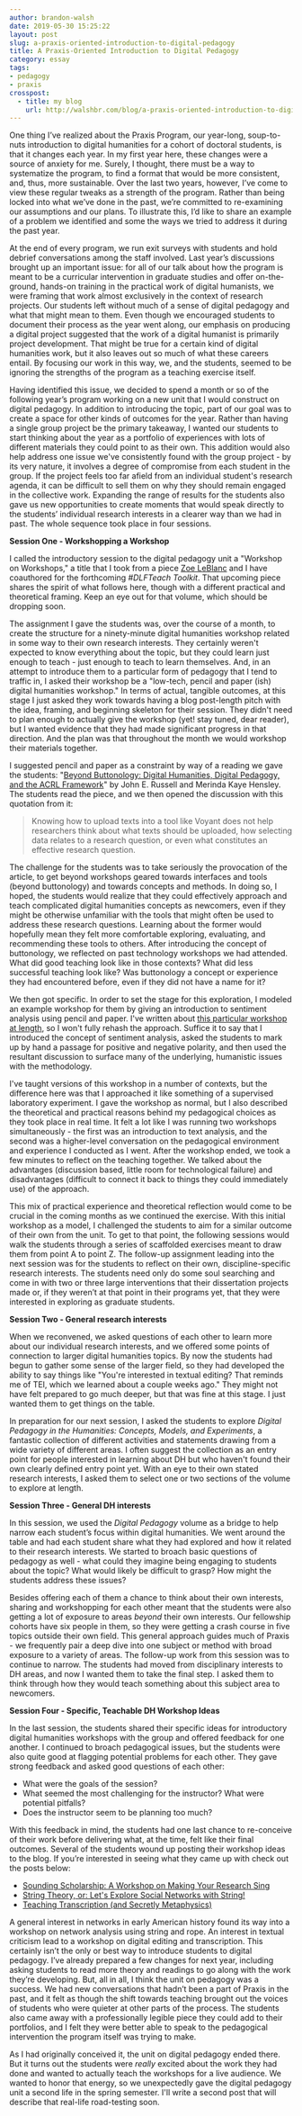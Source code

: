```yaml
---
author: brandon-walsh
date: 2019-05-30 15:25:22
layout: post
slug: a-praxis-oriented-introduction-to-digital-pedagogy
title: A Praxis-Oriented Introduction to Digital Pedagogy
category: essay
tags:
- pedagogy
- praxis
crosspost:
  - title: my blog
    url: http://walshbr.com/blog/a-praxis-oriented-introduction-to-digital-pedagogy/
---
```


One thing I’ve realized about the Praxis Program, our year-long, soup-to-nuts introduction to digital humanities for a cohort of doctoral students, is that it changes each year. In my first year here, these changes were a source of anxiety for me. Surely, I thought, there must be a way to systematize the program, to find a format that would be more consistent, and, thus, more sustainable. Over the last two years, however, I’ve come to view these regular tweaks as a strength of the program. Rather than being locked into what we’ve done in the past, we’re committed to re-examining our assumptions and our plans. To illustrate this, I’d like to share an example of a problem we identified and some the ways we tried to address it during the past year.

At the end of every program, we run exit surveys with students and hold debrief conversations among the staff involved. Last year’s discussions brought up an important issue: for all of our talk about how the program is meant to be a curricular intervention in graduate studies and offer on-the-ground, hands-on training in the practical work of digital humanists, we were framing that work almost exclusively in the context of research projects. Our students left without much of a sense of digital pedagogy and what that might mean to them. Even though we encouraged students to document their process as the year went along, our emphasis on producing a digital project suggested that the work of a digital humanist is primarily project development. That might be true for a certain kind of digital humanities work, but it also leaves out so much of what these careers entail. By focusing our work in this way, we, and the students, seemed to be ignoring the strengths of the program as a teaching exercise itself.

Having identified this issue, we decided to spend a month or so of the following year’s program working on a new unit that I would construct on digital pedagogy. In addition to introducing the topic, part of our goal was to create a space for other kinds of outcomes for the year. Rather than having a single group project be the primary takeaway, I wanted our students to start thinking about the year as a portfolio of experiences with lots of different materials they could point to as their own. This addition would also help address one issue we've consistently found with the group project - by its very nature, it involves a degree of compromise from each student in the group. If the project feels too far afield from an individual student's research agenda, it can be difficult to sell them on why they should remain engaged in the collective work. Expanding the range of results for the students also gave us new opportunities to create moments that would speak directly to the students’ individual research interests in a clearer way than we had in past. The whole sequence took place in four sessions.

**Session One - Workshopping a Workshop**

I called the introductory session to the digital pedagogy unit a "Workshop on Workshops," a title that I took from a piece [Zoe LeBlanc](https://zoeleblanc.com/) and I have coauthored for the forthcoming _#DLFTeach Toolkit_. That upcoming piece shares the spirit of what follows here, though with a different practical and theoretical framing. Keep an eye out for that volume, which should be dropping soon.

The assignment I gave the students was, over the course of a month, to create the structure for a ninety-minute digital humanities workshop related in some way to their own research interests. They certainly weren't expected to know everything about the topic, but they could learn just enough to teach - just enough to teach to learn themselves. And, in an attempt to introduce them to a particular form of pedagogy that I tend to traffic in, I asked their workshop be a "low-tech, pencil and paper (ish) digital humanities workshop." In terms of actual, tangible outcomes, at this stage I just asked they work towards having a blog post-length pitch with the idea, framing, and beginning skeleton for their session. They didn't need to plan enough to actually give the workshop (yet! stay tuned, dear reader), but I wanted evidence that they had made significant progress in that direction. And the plan was that throughout the month we would workshop their materials together.

I suggested pencil and paper as a constraint by way of a reading we gave the students: "[Beyond Buttonology: Digital Humanities, Digital Pedagogy, and the ACRL Framework](https://crln.acrl.org/index.php/crlnews/article/view/16833/18427)" by John E. Russell and Merinda Kaye Hensley. The students read the piece, and we then opened the discussion with this quotation from it:

> Knowing how to upload texts into a tool like Voyant does not help researchers think about what texts should be uploaded, how selecting data relates to a research question, or even what constitutes an effective research question.

The challenge for the students was to take seriously the provocation of the article, to get beyond workshops geared towards interfaces and tools (beyond buttonology) and towards concepts and methods. In doing so, I hoped, the students would realize that they could effectively approach and teach complicated digital humanities concepts as newcomers, even if they might be otherwise unfamiliar with the tools that might often be used to address these research questions. Learning about the former would hopefully mean they felt more comfortable exploring, evaluating, and recommending these tools to others. After introducing the concept of buttonology, we reflected on past technology workshops we had attended. What did good teaching look like in those contexts? What did less successful teaching look like? Was buttonology a concept or experience they had encountered before, even if they did not have a name for it?

We then got specific. In order to set the stage for this exploration, I modeled an example workshop for them by giving an introduction to sentiment analysis using pencil and paper. I've written about [this particular workshop at length](http://walshbr.com/blog/ways-to-read/), so I won't fully rehash the approach. Suffice it to say that I introduced the concept of sentiment analysis, asked the students to mark up by hand a passage for positive and negative polarity, and then used the resultant discussion to surface many of the underlying, humanistic issues with the methodology.

 I've taught versions of this workshop in a number of contexts, but the difference here was that I approached it like something of a supervised laboratory experiment. I gave the workshop as normal, but I also described the theoretical and practical reasons behind my pedagogical choices as they took place in real time. It felt a lot like I was running two workshops simultaneously - the first was an introduction to text analysis, and the second was a higher-level conversation on the pedagogical environment and experience I conducted as I went. After the workshop ended, we took a few minutes to reflect on the teaching together. We talked about the advantages (discussion based, little room for technological failure) and disadvantages (difficult to connect it back to things they could immediately use) of the approach.

This mix of practical experience and theoretical reflection would come to be crucial in the coming months as we continued the exercise. With this initial workshop as a model, I challenged the students to aim for a similar outcome of their own from the unit. To get to that point, the following sessions would walk the students through a series of scaffolded exercises meant to draw them from point A to point Z. The follow-up assignment leading into the next session was for the students to reflect on their own, discipline-specific research interests. The students need only do some soul searching and come in with two or three large interventions that their dissertation projects made or, if they weren’t at that point in their programs yet, that they were interested in exploring as graduate students.

**Session Two - General research interests**

When we reconvened, we asked questions of each other to learn more about our individual research interests, and we offered some points of connection to larger digital humanities topics. By now the students had begun to gather some sense of the larger field, so they had developed the ability to say things like "You're interested in textual editing? That reminds me of TEI, which we learned about a couple weeks ago." They might not have felt prepared to go much deeper, but that was fine at this stage. I just wanted them to get things on the table.

In preparation for our next session, I asked the students to explore _Digital Pedagogy in the Humanities: Concepts, Models, and Experiments_, a fantastic collection of different activities and statements drawing from a wide variety of different areas. I often suggest the collection as an entry point for people interested in learning about DH but who haven't found their own clearly defined entry point yet. With an eye to their own stated research interests, I asked them to select one or two sections of the volume to explore at length.

**Session Three - General DH interests**

In this session, we used the _Digital Pedagogy_ volume as a bridge to help narrow each student’s focus within digital humanities. We went around the table and had each student share what they had explored and how it related to their research interests. We started to broach basic questions of pedagogy as well - what could they imagine being engaging to students about the topic? What would likely be difficult to grasp? How might the students address these issues?

Besides offering each of them a chance to think about their own interests, sharing and workshopping for each other meant that the students were also getting a lot of exposure to areas _beyond_ their own interests. Our fellowship cohorts have six people in them, so they were getting a crash course in five topics outside their own field. This general approach guides much of Praxis - we frequently pair a deep dive into one subject or method with broad exposure to a variety of areas. The follow-up work from this session was to continue to narrow. The students had moved from disciplinary interests to DH areas, and now I wanted them to take the final step. I asked them to think through how they would teach something about this subject area to newcomers.

**Session Four - Specific, Teachable DH Workshop Ideas**

In the last session, the students shared their specific ideas for introductory digital humanities workshops with the group and offered feedback for one another. I continued to broach pedagogical issues, but the students were also quite good at flagging potential problems for each other. They gave strong feedback and asked good questions of each other:

* What were the goals of the session?
* What seemed the most challenging for the instructor? What were potential pitfalls?
* Does the instructor seem to be planning too much?

With this feedback in mind, the students had one last chance to re-conceive of their work before delivering what, at the time, felt like their final outcomes. Several of the students wound up posting their workshop ideas to the blog. If you’re interested in seeing what they came up with check out the posts below:

* [Sounding Scholarship: A Workshop on Making Your Research Sing](https://scholarslab.lib.virginia.edu/blog/sounding-scholarship-a-workshop-on-making-your-research-sing/)
* [String Theory, or: Let's Explore Social Networks with String!](https://scholarslab.lib.virginia.edu/blog/string-theory-or-lets-explore-social-networks-with-string/)
* [Teaching Transcription (and Secretly Metaphysics)](https://scholarslab.lib.virginia.edu/blog/teaching-transcription-and-secretly-metaphysics/)

A general interest in networks in early American history found its way into a workshop on network analysis using string and rope. An interest in textual criticism lead to a workshop on digital editing and transcription. This certainly isn’t the only or best way to introduce students to digital pedagogy. I’ve already prepared a few changes for next year, including asking students to read more theory and readings to go along with the work they’re developing. But, all in all, I think the unit on pedagogy was a success. We had new conversations that hadn’t been a part of Praxis in the past, and it felt as though the shift towards teaching brought out the voices of students who were quieter at other parts of the process. The students also came away with a professionally legible piece they could add to their portfolios, and I felt they were better able to speak to the pedagogical intervention the program itself was trying to make.

As I had originally conceived it, the unit on digital pedagogy ended there. But it turns out the students were _really_ excited about the work they had done and wanted to actually teach the workshops for a live audience. We wanted to honor that energy, so we unexpectedly gave the digital pedagogy unit a second life in the spring semester. I'll write a second post that will describe that real-life road-testing soon.
